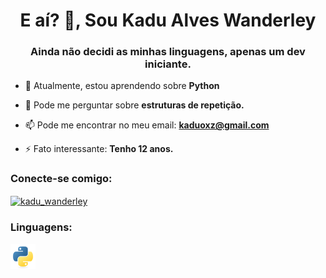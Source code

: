 <h1 align="center">E aí? 👋, Sou Kadu Alves Wanderley</h1>
<h3 align="center">Ainda não decidi as minhas linguagens, apenas um dev iniciante.</h3>

- 🌱 Atualmente, estou aprendendo sobre **Python**

- 💬 Pode me perguntar sobre **estruturas de repetição.**

- 📫 Pode me encontrar no meu email: **kaduoxz@gmail.com**

- ⚡ Fato interessante: **Tenho 12 anos.**

<h3 align="left">Conecte-se comigo:</h3>
<p align="left">
<a href="https://instagram.com/kadu_wanderley" target="blank"><img align="center" src="https://raw.githubusercontent.com/rahuldkjain/github-profile-readme-generator/master/src/images/icons/Social/instagram.svg" alt="kadu_wanderley" height="30" width="40" /></a>
</p>

<h3 align="left">Linguagens:</h3>
<p align="left"> <a href="https://www.python.org" target="_blank" rel="noreferrer"> <img src="https://raw.githubusercontent.com/devicons/devicon/master/icons/python/python-original.svg" alt="python" width="40" height="40"/> </a> </p>

<!---
devkaw/devkaw is a ✨ special ✨ repository because its `README.md` (this file) appears on your GitHub profile.
You can click the Preview link to take a look at your changes.
--->
